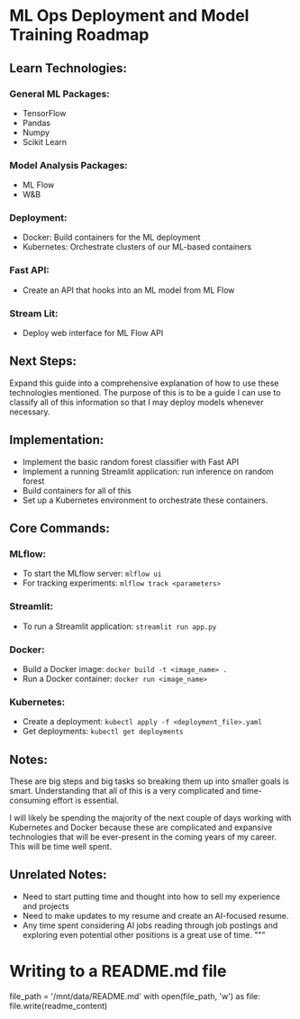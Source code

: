 # ML Ops Deployment and Model Training Roadmap

## Learn Technologies:
### General ML Packages:
- TensorFlow
- Pandas
- Numpy
- Scikit Learn

### Model Analysis Packages:
- ML Flow
- W&B

### Deployment:
- Docker: Build containers for the ML deployment
- Kubernetes: Orchestrate clusters of our ML-based containers

### Fast API:
- Create an API that hooks into an ML model from ML Flow

### Stream Lit:
- Deploy web interface for ML Flow API

## Next Steps:
Expand this guide into a comprehensive explanation of how to use these technologies mentioned. The purpose of this is to be a guide I can use to classify all of this information so that I may deploy models whenever necessary.

## Implementation:
- Implement the basic random forest classifier with Fast API
- Implement a running Streamlit application: run inference on random forest
- Build containers for all of this
- Set up a Kubernetes environment to orchestrate these containers.

## Core Commands:
### MLflow:
- To start the MLflow server: `mlflow ui`
- For tracking experiments: `mlflow track <parameters>`

### Streamlit:
- To run a Streamlit application: `streamlit run app.py`

### Docker:
- Build a Docker image: `docker build -t <image_name> .`
- Run a Docker container: `docker run <image_name>`

### Kubernetes:
- Create a deployment: `kubectl apply -f <deployment_file>.yaml`
- Get deployments: `kubectl get deployments`

## Notes:
These are big steps and big tasks so breaking them up into smaller goals is smart. Understanding that all of this is a very complicated and time-consuming effort is essential.

I will likely be spending the majority of the next couple of days working with Kubernetes and Docker because these are complicated and expansive technologies that will be ever-present in the coming years of my career. This will be time well spent.

## Unrelated Notes:
- Need to start putting time and thought into how to sell my experience and projects
- Need to make updates to my resume and create an AI-focused resume.
- Any time spent considering AI jobs reading through job postings and exploring even potential other positions is a great use of time.
"""

# Writing to a README.md file
file_path = '/mnt/data/README.md'
with open(file_path, 'w') as file:
    file.write(readme_content)
